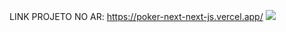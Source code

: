 LINK PROJETO NO AR: https://poker-next-next-js.vercel.app/
<img  src="https://user-images.githubusercontent.com/78341732/170315095-093059ca-d96a-447c-aa71-cb2121290634.png"/>



